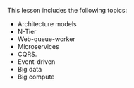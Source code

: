 

This lesson includes the following topics:

- Architecture models
- N-Tier
- Web-queue-worker
- Microservices
- CQRS.
- Event-driven
- Big data
- Big compute
